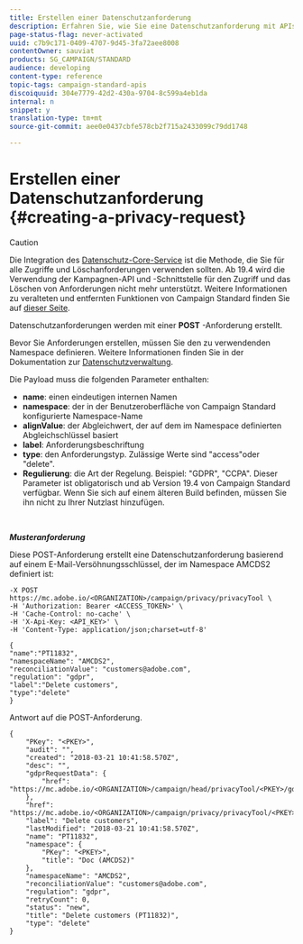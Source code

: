 ```yaml
---
title: Erstellen einer Datenschutzanforderung
description: Erfahren Sie, wie Sie eine Datenschutzanforderung mit APIs erstellen
page-status-flag: never-activated
uuid: c7b9c171-0409-4707-9d45-3fa72aee8008
contentOwner: sauviat
products: SG_CAMPAIGN/STANDARD
audience: developing
content-type: reference
topic-tags: campaign-standard-apis
discoiquuid: 304e7779-42d2-430a-9704-8c599a4eb1da
internal: n
snippet: y
translation-type: tm+mt
source-git-commit: aee0e0437cbfe578cb2f715a2433099c79dd1748

---
```



# Erstellen einer Datenschutzanforderung {#creating-a-privacy-request}

>[!CAUTION]
>
>Die Integration des [Datenschutz-Core-Service](https://adobe.io/apis/cloudplatform/gdpr.html) ist die Methode, die Sie für alle Zugriffe und Löschanforderungen verwenden sollten. Ab 19.4 wird die Verwendung der Kampagnen-API und -Schnittstelle für den Zugriff und das Löschen von Anforderungen nicht mehr unterstützt. Weitere Informationen zu veralteten und entfernten Funktionen von Campaign Standard finden Sie auf [dieser Seite](https://helpx.adobe.com/campaign/kb/acs-deprecated-and-removed-features.html).

Datenschutzanforderungen werden mit einer **POST** -Anforderung erstellt.

Bevor Sie Anforderungen erstellen, müssen Sie den zu verwendenden Namespace definieren. Weitere Informationen finden Sie in der Dokumentation zur [Datenschutzverwaltung](https://helpx.adobe.com/campaign/kb/acs-privacy.html#ManagingPrivacyRequests).

Die Payload muss die folgenden Parameter enthalten:

* **name**: einen eindeutigen internen Namen
* **namespace**: der in der Benutzeroberfläche von Campaign Standard konfigurierte Namespace-Name
* **alignValue**: der Abgleichwert, der auf dem im Namespace definierten Abgleichschlüssel basiert
* **label**: Anforderungsbeschriftung
* **type**: den Anforderungstyp. Zulässige Werte sind "access"oder "delete".
* **Regulierung**: die Art der Regelung. Beispiel: "GDPR", "CCPA". Dieser Parameter ist obligatorisch und ab Version 19.4 von Campaign Standard verfügbar. Wenn Sie sich auf einem älteren Build befinden, müssen Sie ihn nicht zu Ihrer Nutzlast hinzufügen.

<br/>

***Musteranforderung***

Diese POST-Anforderung erstellt eine Datenschutzanforderung basierend auf einem E-Mail-Versöhnungsschlüssel, der im Namespace AMCDS2 definiert ist:

```
-X POST https://mc.adobe.io/<ORGANIZATION>/campaign/privacy/privacyTool \
-H 'Authorization: Bearer <ACCESS_TOKEN>' \
-H 'Cache-Control: no-cache' \
-H 'X-Api-Key: <API_KEY>' \
-H 'Content-Type: application/json;charset=utf-8'

{
"name":"PT11832",
"namespaceName": "AMCDS2",
"reconciliationValue": "customers@adobe.com",
"regulation": "gdpr",
"label":"Delete customers",
"type":"delete"
}
```

Antwort auf die POST-Anforderung.

```
{
    "PKey": "<PKEY>",
    "audit": "",
    "created": "2018-03-21 10:41:58.570Z",
    "desc": "",
    "gdprRequestData": {
        "href": "https://mc.adobe.io/<ORGANIZATION>/campaign/head/privacyTool/<PKEY>/gdprRequestData/"
    },
    "href": "https://mc.adobe.io/<ORGANIZATION>/campaign/privacy/privacyTool/<PKEY>",
    "label": "Delete customers",
    "lastModified": "2018-03-21 10:41:58.570Z",
    "name": "PT11832",
    "namespace": {
        "PKey": "<PKEY>",
        "title": "Doc (AMCDS2)"
    },
    "namespaceName": "AMCDS2",
    "reconciliationValue": "customers@adobe.com",
    "regulation": "gdpr",
    "retryCount": 0,
    "status": "new",
    "title": "Delete customers (PT11832)",
    "type": "delete"
}
```
